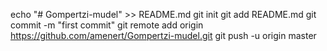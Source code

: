 echo "# Gompertzi-mudel" >> README.md
git init
git add README.md
git commit -m "first commit"
git remote add origin https://github.com/amenert/Gompertzi-mudel.git
git push -u origin master

